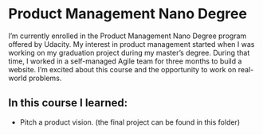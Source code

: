 # Product Management Nano Degree 

I’m currently enrolled in the Product Management Nano Degree program offered by Udacity. My interest in product management started when I was working on my graduation project during my master’s degree. During that time, I worked in a self-managed Agile team for three months to build a website. I’m excited about this course and the opportunity to work on real-world problems.



## In this course I learned: 
-  Pitch a product vision. (the final project can be found in this folder)
